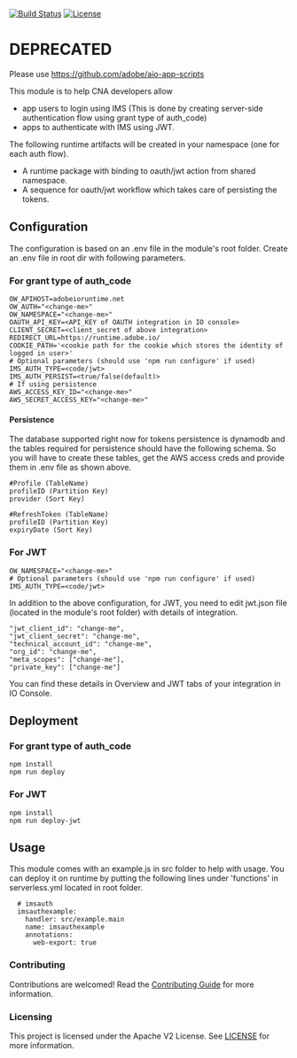 
[![Build Status](https://travis-ci.com/adobe/adobeio-cna-lib-auth-ims.svg?branch=master)](https://travis-ci.com/adobe/adobeio-cna-lib-auth-ims)
[![License](https://img.shields.io/badge/License-Apache%202.0-blue.svg)](https://opensource.org/licenses/Apache-2.0)


# DEPRECATED

Please use https://github.com/adobe/aio-app-scripts

This module is to help CNA developers allow
- app users to login using IMS (This is done by creating server-side authentication flow using grant type of auth_code)
- apps to authenticate with IMS using JWT.

The following runtime artifacts will be created in your namespace (one for each auth flow).
- A runtime package with binding to oauth/jwt action from shared namespace.
- A sequence for oauth/jwt workflow which takes care of persisting the tokens.

## Configuration
The configuration is based on an .env file in the module's root folder.
Create an .env file in root dir with following parameters.

### For grant type of auth_code
```
OW_APIHOST=adobeioruntime.net
OW_AUTH="<change-me>"
OW_NAMESPACE="<change-me>"
OAUTH_API_KEY=<API_KEY of OAUTH integration in IO console>
CLIENT_SECRET=<client_secret of above integration>
REDIRECT_URL=https://runtime.adobe.io/
COOKIE_PATH='<cookie path for the cookie which stores the identity of logged in user>'
# Optional parameters (should use 'npm run configure' if used)
IMS_AUTH_TYPE=<code/jwt>
IMS_AUTH_PERSIST=<true/false(default)>
# If using persistence
AWS_ACCESS_KEY_ID="<change-me>"
AWS_SECRET_ACCESS_KEY="<change-me>"
```
#### Persistence
The database supported right now for tokens persistence is dynamodb and the tables required for persistence should have the following schema. So you will have to create these tables, get the AWS access creds and provide them in .env file as shown above.
```
#Profile (TableName)
profileID (Partition Key)
provider (Sort Key)

#RefreshToken (TableName)
profileID (Partition Key)
expiryDate (Sort Key)
```

### For JWT
```
OW_NAMESPACE="<change-me>"
# Optional parameters (should use 'npm run configure' if used)
IMS_AUTH_TYPE=<code/jwt>
```
In addition to the above configuration, for JWT, you need to edit jwt.json file (located in the module's root folder) with details of integration.
```
"jwt_client_id": "change-me",
"jwt_client_secret": "change-me",
"technical_account_id": "change-me",
"org_id": "change-me",
"meta_scopes": ["change-me"],
"private_key": ["change-me"]
```
You can find these details in Overview and JWT tabs of your integration in IO Console.

## Deployment

### For grant type of auth_code
```
npm install
npm run deploy
```

### For JWT
```
npm install
npm run deploy-jwt
```

## Usage
This module comes with an example.js in src folder to help with usage. You can deploy it on runtime by putting the following lines under 'functions' in serverless.yml located in root folder.
```
  # imsauth
  imsauthexample:
    handler: src/example.main
    name: imsauthexample
    annotations:
      web-export: true
```

### Contributing

Contributions are welcomed! Read the [Contributing Guide](./.github/CONTRIBUTING.md) for more information.

### Licensing

This project is licensed under the Apache V2 License. See [LICENSE](LICENSE) for more information.
